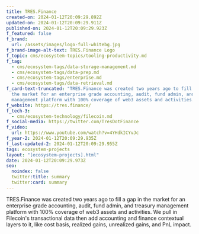```yaml
---
title: TRES.Finance
created-on: 2024-01-12T20:09:29.892Z
updated-on: 2024-01-12T20:09:29.911Z
published-on: 2024-01-12T20:09:29.923Z
f_featured: false
f_brand:
  url: /assets/images/logo-full-whitebg.jpg
f_brand-image-alt-text: TRES.Finance Logo
f_topic: cms/ecosystem-topics/tooling-productivity.md
f_tag:
  - cms/ecosystem-tags/data-storage-management.md
  - cms/ecosystem-tags/data-prep.md
  - cms/ecosystem-tags/enterprise.md
  - cms/ecosystem-tags/data-retrieval.md
f_card-text-truncated: "TRES.Finance was created two years ago to fill a gap in
  the market for an enterprise grade accounting, audit, fund admin, and treasury
  management platform with 100% coverage of web3 assets and activities. "
f_website: https://tres.finance/
f_tech-3:
  - cms/ecosystem-technology/filecoin.md
f_social-media: https://twitter.com/TresDotFinance
f_video:
  url: https://www.youtube.com/watch?v=4YHdkICYvJc
f_year-2: 2024-01-12T20:09:29.935Z
f_last-updated-2: 2024-01-12T20:09:29.955Z
tags: ecosystem-projects
layout: "[ecosystem-projects].html"
date: 2024-01-12T20:09:29.973Z
seo:
  noindex: false
  twitter:title: summary
  twitter:card: summary
---
```

TRES.Finance was created two years ago to fill a gap in the market for an enterprise grade accounting, audit, fund admin, and treasury management platform with 100% coverage of web3 assets and activities. We pull in Filecoin's transactional data then add accounting and finance contextual layers to it, like cost basis, realized gains, unrealized gains, and PnL impact.